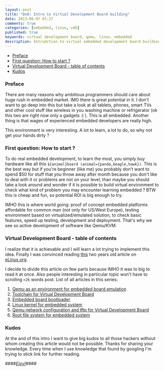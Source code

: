 ```yaml
---
layout: post
title: "0x0: Intro to Virtual Development Board building"
date: 2013-06-07 01:27
comments: true
categories: [embedded, linux, vdb]
published: true
keywords: virtual development board, qemu, linux, embedded
description: Intrudction to virtual embedded development board building
---
```


* [Preface](/blog/2013/06/07/intro-to-virtual-development-board-building/#preface)
* [First question: How to start ?](/blog/2013/06/07/intro-to-virtual-development-board-building/#first-question)
* [Virtual Development Board - table of contents](/blog/2013/06/07/intro-to-virtual-development-board-building/#virtual-development-board)
* [Kudos](/blog/2013/06/07/intro-to-virtual-development-board-building/#kudos)

<a id="preface"></a>
### Preface ###
There are many reasons why ambitious programmers should care about huge rush in 
embedded market. IMO there is great potential in it. I don't want to go deep into
this but take a look at all tablets, phones, smart TVs and other cool stuff 
like wireless in you washing machine or refrigerator (ok this two are right now only a gadgets :) ).
This is all embedded. Another thing is that wages of experienced embedded
developers are really high. 

This environment is very interesting. A lot to learn, a lot to do, so why not get 
your hands dirty ?

<a id="first-question"></a>
### First question: How to start ? ###
To do real embedded development, to learn the most, you simply buy hardware like
all this `${animal}board (animal={panda,beagle,hawk})`. This is the best way but 
if you're beginner (like me) you probably don't want to spend $50 for stuff that 
you throw away after month because you don't like to deal with it or problems 
are not on your level, than maybe you should take a look around and wonder if it
is possible to build virtual environment to check what kind of problem you may
encounter learning embedded ? BTW this is cheap and fun, so potential ROI is big 
enough to try.

IMHO this is where world going: proof of concept embedded platforms affordable
for common man (not only for US/West Europe), testing environment based on
virtualized/emulated solution, to check basic features, speed up testing, development
and deployment. That's why we see so active development of software like Qemu/KVM.

<a id="virtual-development-board"></a>
### Virtual Development Board - table of contents ###
I realize that it is achievable and I will learn a lot trying to implement this 
idea. Finally I was convinced reading [this](http://www.elinux.org/Virtual_Development_Board)
two years old article on [eLinux.org](http://www.elinux.org).

I decide to divide this article on few parts because IMHO it was to big to read
it at once. Also people interesting in particular topic won't have to scrolling `>2k`
words post. List of all articles in this series:

1. [Qemu as an environment for embedded board emulation](/blog/2013/06/07/qemu-as-an-environment-for-embedded-board-emulation/)
2. [Toolchain for Virtual Development Board](/blog/2013/06/07/toolchain-for-virtual-development-board/)
3. [Embedded board bootloader](/blog/2013/06/07/embedded-board-bootloader/)
4. [Linux kernel for embedded system](/blog/2013/06/07/linux-kernel-for-embedded-system/)
5. [Qemu network configuration and tftp for Virtual Development Board](/blog/2013/06/07/qemu-network-configuration-and-tftp-for-virtual-development-board/)
6. [Root file system for embedded system](/blog/2013/06/07/root-file-system-for-embedded-system/)

<a id="kudos"></a>
### Kudos ###

At the and of this intro I want to give big kudos to all those hackers without 
whom creating this article would not be possible. Thanks for sharing your 
knowledge. Every time when I use knowledge that found by googling I'm trying
to stick link for further reading.

####[_Ejoy!_](/blog/2013/06/07/qemu-as-an-environment-for-embedded-board-emulation)####
